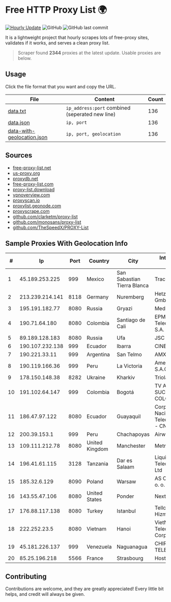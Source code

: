 
# Free HTTP Proxy List 🌍

[![Hourly Update](https://github.com/mertguvencli/http-proxy-list/actions/workflows/main.yml/badge.svg?branch=main)](https://github.com/mertguvencli/http-proxy-list/actions/workflows/main.yml)
![GitHub](https://img.shields.io/github/license/mertguvencli/http-proxy-list)
![GitHub last commit](https://img.shields.io/github/last-commit/mertguvencli/http-proxy-list)

It is a lightweight project that hourly scrapes lots of free-proxy sites, validates if it works, and serves a clean proxy list.


> Scraper found **2344** proxies at the latest update. Usable proxies are below.

## Usage

Click the file format that you want and copy the URL.


|File|Content|Count|
|----|-------|-----|
|[data.txt](https://raw.githubusercontent.com/mertguvencli/http-proxy-list/main/proxy-list/data.txt)|`ip_address:port` combined (seperated new line)|136|
|[data.json](https://raw.githubusercontent.com/mertguvencli/http-proxy-list/main/proxy-list/data.json)|`ip, port`|136|
|[data-with-geolocation.json](https://raw.githubusercontent.com/mertguvencli/http-proxy-list/main/proxy-list/data-with-geolocation.json)|`ip, port, geolocation`|136|

## Sources

* [free-proxy-list.net](https://free-proxy-list.net)
* [us-proxy.org](https://www.us-proxy.org)
* [proxydb.net](http://proxydb.net)
* [free-proxy-list.com](https://free-proxy-list.com/?page=&port=&type%5B%5D=http&type%5B%5D=https&up_time=0&search=Search)
* [proxy-list.download](https://www.proxy-list.download/HTTP)
* [vpnoverview.com](https://vpnoverview.com/privacy/anonymous-browsing/free-proxy-servers)
* [proxyscan.io](https://www.proxyscan.io)
* [proxylist.geonode.com](https://proxylist.geonode.com/api/proxy-list?limit=300&page=1&sort_by=lastChecked&sort_type=desc&protocols=http,https)
* [proxyscrape.com](https://api.proxyscrape.com/v2/?request=displayproxies&protocol=http&timeout=10000&country=all&ssl=all&anonymity=all)
* [github.com/clarketm/proxy-list](https://raw.githubusercontent.com/clarketm/proxy-list/master/proxy-list-raw.txt)
* [github.com/monosans/proxy-list](https://raw.githubusercontent.com/monosans/proxy-list/main/proxies/http.txt)
* [github.com/TheSpeedX/PROXY-List](https://raw.githubusercontent.com/TheSpeedX/PROXY-List/master/http.txt)


## Sample Proxies With Geolocation Info

|#|Ip|Port|Country|City|Internet Service Provider|
|-|--|----|-------|----|-------------------------|
|1|45.189.253.225|999|Mexico|San Sabastian Tierra Blanca|Tracered SA De CV|
|2|213.239.214.141|8118|Germany|Nuremberg|Hetzner Online GmbH|
|3|195.191.182.77|8080|Russia|Gryazi|MediaNet Ltd.|
|4|190.71.64.180|8080|Colombia|Santiago de Cali|EPM Telecomunicaciones S.A. E.S.P|
|5|89.189.128.183|8080|Russia|Ufa|JSC "Ufanet"|
|6|190.107.232.138|999|Ecuador|Ibarra|CINECABLE TV|
|7|190.221.33.11|999|Argentina|San Telmo|AMX Argentina S.A.|
|8|190.119.166.36|999|Peru|La Victoria|America Movil Peru S.A.C.|
|9|178.150.148.38|8282|Ukraine|Kharkiv|Triolan|
|10|191.102.64.147|999|Colombia|Bogotá|TV AZTECA SUCURSAL COLOMBIA|
|11|186.47.97.122|8080|Ecuador|Guayaquil|Corporacion Nacional De Telecomunicaciones - CNT EP|
|12|200.39.153.1|999|Peru|Chachapoyas|Airwiz Peru E.I.R.L|
|13|109.111.212.78|8080|United Kingdom|Manchester|Metronet|
|14|196.41.61.115|3128|Tanzania|Dar es Salaam|Liquid Telecommunications Ltd|
|15|185.32.6.129|8090|Poland|Warsaw|AS Consulting Sp. z o. o.|
|16|143.55.47.106|8080|United States|Ponder|Nextlink Broadband|
|17|176.88.117.138|8080|Turkey|Istanbul|Tellcom Iletisim Hizmetleri A.S.|
|18|222.252.23.5|8080|Vietnam|Hanoi|VietNam Post and Telecom Corporation|
|19|45.181.226.137|999|Venezuela|Naguanagua|CHIRCALNET TELECOM, C.A.|
|20|85.25.196.218|5566|France|Strasbourg|Host Europe GmbH|



## Contributing

Contributions are welcome, and they are greatly appreciated! Every
little bit helps, and credit will always be given.

